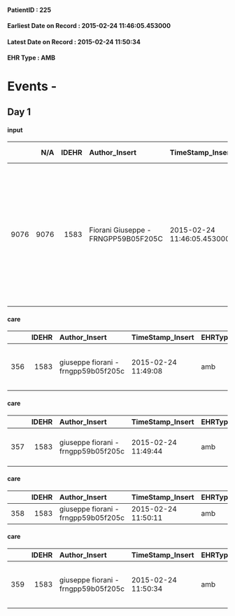 
#### PatientID : 225
#### Earliest Date on Record : 2015-02-24 11:46:05.453000
#### Latest Date on Record : 2015-02-24 11:50:34
#### EHR Type : AMB

# Events - 

## Day 1

#### input
|      |    N/A |   IDEHR | Author_Insert                       | TimeStamp_Insert           | EHRType   |   PatientID |   IDDigitalSignDocument | persone_vicine   |   Unnamed: 0_x.1 |   IDANAMNESI_SOCIALE | Patient   | FamigliaAltro   | Paziente_T   | FamigliaAltro_T   |   Non_Rilevabile_x.1 | Note_Non_Rilevabile_x.1   | opt_Problemi   | Note_I                                                                                                                                                                | ds_note_timori                                                                                                                     | chk_contr_sintomi   | opt_paziente_a   | opt_famiglia_a   | opt_adeguatezza   | ds_note_ad                                                                                                  | opt_paziente_solo   | ds_note_con                                                                                                                                                                               | opt_presente_assente   | Presenza_minori   | Caregiver_principale   | opt_necessario   | opt_risorse_ec   | opt_paziente_psi   | opt_Ins_vol   | opt_inv_civile   | Needs     | Domestic partnership    | opt_famiglia_psi   |
|-----:|-------:|--------:|:------------------------------------|:---------------------------|:----------|------------:|------------------------:|:-----------------|-----------------:|---------------------:|:----------|:----------------|:-------------|:------------------|---------------------:|:--------------------------|:---------------|:----------------------------------------------------------------------------------------------------------------------------------------------------------------------|:-----------------------------------------------------------------------------------------------------------------------------------|:--------------------|:-----------------|:-----------------|:------------------|:------------------------------------------------------------------------------------------------------------|:--------------------|:------------------------------------------------------------------------------------------------------------------------------------------------------------------------------------------|:-----------------------|:------------------|:-----------------------|:-----------------|:-----------------|:-------------------|:--------------|:-----------------|:----------|:------------------------|:-------------------|
| 9076 |   9076 |    1583 | Fiorani Giuseppe - FRNGPP59B05F205C | 2015-02-24 11:46:05.453000 | AMB       |         225 |                   23285 | N/A              |              392 |                  246 | Si#1      | Si#1            | No#0         | Si#1              |                    0 | NR                        | No#0           | Pz informata della diagnosi e della recidiva di malattia. Il figlio √® informato della progressione e ha ricevuto l'indicazione di attivare le CP domiciliari dal MMG | Non sono emerse dal colloquio specifici timori, ad eccezione di alcuni sintomi che la pz riferisce (legati al versamento pleurico) | controllo sintomi#0 | Indefinite#2     | Congruenti#1     | Da valutare#2     | Dal colloquio non sono emerse specifiche difficolt√† o fragilit√† da segnalare agli operatori del domicilio | No#0                | La pz da diversi mesi √® ospite del figlio Claudio il quale ha 61 anni ed √® cgt. Altre due figlie :una vive a Cesano Maderno mentre un'altra vive a Corsico ed √® portatrice di handicap | Presente#1             | No#0              | Il figlio e la nuora   | No#0             | Adeguate#1       | No#0               | No#0          | No#0             | Clinici#0 | Figli#2;Altri parenti#3 | No#0               |

#### care
|     |   IDEHR | Author_Insert                       | TimeStamp_Insert    | EHRType   |   PatientID |   IDGESTIONE_AUSILI |   ds_ncons |   opt_annulla_consegna | dt_Ric_consegna     | dt_ric_cons_forn    | opt_ausilio                                     |
|----:|--------:|:------------------------------------|:--------------------|:----------|------------:|--------------------:|-----------:|-----------------------:|:--------------------|:--------------------|:------------------------------------------------|
| 356 |    1583 | giuseppe fiorani - frngpp59b05f205c | 2015-02-24 11:49:08 | amb       |         225 |                 198 |      24579 |                      0 | 2015-02-03 00:00:00 | 2015-02-03 00:00:00 | electronic articulated bed with side rails # 14 |

#### care
|     |   IDEHR | Author_Insert                       | TimeStamp_Insert    | EHRType   |   PatientID |   IDGESTIONE_AUSILI |   ds_ncons |   opt_annulla_consegna | dt_Ric_consegna     | dt_ric_cons_forn    | opt_ausilio                   |
|----:|--------:|:------------------------------------|:--------------------|:----------|------------:|--------------------:|-----------:|-----------------------:|:--------------------|:--------------------|:------------------------------|
| 357 |    1583 | giuseppe fiorani - frngpp59b05f205c | 2015-02-24 11:49:44 | amb       |         225 |                 199 |      24631 |                      0 | 2015-02-03 00:00:00 | 2015-02-10 00:00:00 | upside stabilizer for wc # 20 |

#### care
|     |   IDEHR | Author_Insert                       | TimeStamp_Insert    | EHRType   |   PatientID |   IDGESTIONE_AUSILI |   ds_ncons |   opt_annulla_consegna | dt_Ric_consegna     | dt_ric_cons_forn    | opt_ausilio            |
|----:|--------:|:------------------------------------|:--------------------|:----------|------------:|--------------------:|-----------:|-----------------------:|:--------------------|:--------------------|:-----------------------|
| 358 |    1583 | giuseppe fiorani - frngpp59b05f205c | 2015-02-24 11:50:11 | amb       |         225 |                 200 |      24579 |                      0 | 2015-02-03 00:00:00 | 2015-02-03 00:00:00 | comfortable chair # 21 |

#### care
|     |   IDEHR | Author_Insert                       | TimeStamp_Insert    | EHRType   |   PatientID |   IDGESTIONE_AUSILI |   ds_ncons |   opt_annulla_consegna | dt_Ric_consegna     | dt_ric_cons_forn    | opt_ausilio                             |
|----:|--------:|:------------------------------------|:--------------------|:----------|------------:|--------------------:|-----------:|-----------------------:|:--------------------|:--------------------|:----------------------------------------|
| 359 |    1583 | giuseppe fiorani - frngpp59b05f205c | 2015-02-24 11:50:34 | amb       |         225 |                 201 |      24579 |                      0 | 2015-02-03 00:00:00 | 2015-02-03 00:00:00 | antid air mattress with compressor # 16 |


